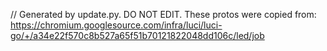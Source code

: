 // Generated by update.py. DO NOT EDIT.
These protos were copied from:
https://chromium.googlesource.com/infra/luci/luci-go/+/a34e22f570c8b527a65f51b70121822048dd106c/led/job
